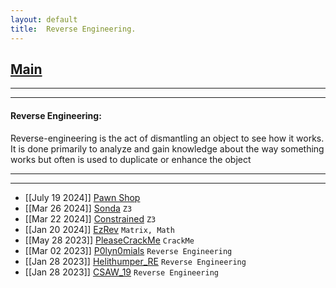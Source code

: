 ```yaml
---
layout: default
title:  Reverse Engineering.
---
```


<h2 class="menu-header" id="index"><a href="../../index.html">Main</a></h2>
<hr>

* * *
<h4 class="menu-header" id="reverse-engineering">Reverse Engineering:</h4>
Reverse-engineering is the act of dismantling an object to see how it works. It is done primarily to analyze and gain knowledge about the way something works but often is used to duplicate or enhance the object
<hr>
<hr>

-  [[July 19 2024]] [Pawn Shop](https://h4ckyou.github.io/posts/re/posts/Pawn_Shop.html)
-  [[Mar 26 2024]] [Sonda](https://h4ckyou.github.io/posts/re/posts/sonda.html) `Z3`
-  [[Mar 22 2024]] [Constrained](https://h4ckyou.github.io/posts/re/posts/constrained.html) `Z3`
-  [[Jan 20 2024]] [EzRev](https://h4ckyou.github.io/posts/re/posts/ezRev.html) `Matrix, Math`
-  [[May 28 2023]] [PleaseCrackMe](https://h4ckyou.github.io/posts/re/posts/PleaseCrackMe.html) `CrackMe`
-  [[Mar 02 2023]] [P0lyn0mials](https://h4ckyou.github.io/posts/re/posts/p0lyn0mials.html) `Reverse Engineering`
-  [[Jan 28 2023]] [Helithumper_RE](https://markuched13.github.io/posts/re/helithumperre.html) `Reverse Engineering`
-  [[Jan 28 2023]] [CSAW_19](https://markuched13.github.io/posts/re/beleaf.html) `Reverse Engineering`
